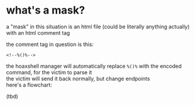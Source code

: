 # what's a mask?
a "mask" in this situation is an html file (could be literally anything actually) with an html comment tag  

the comment tag in question is this:
```
<!--%()%-->
```

the hoaxshell manager will automatically replace ``%()%`` with the encoded command, for the victim to parse it  
the victim will send it back normally, but change endpoints  
here's a flowchart:  

(tbd)